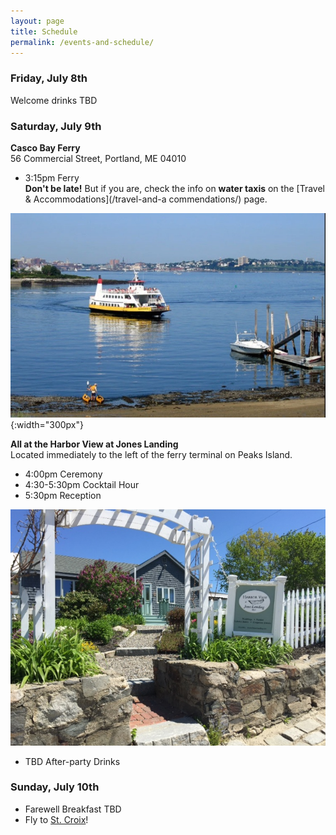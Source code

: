 ```yaml
---
layout: page
title: Schedule
permalink: /events-and-schedule/
---
```


### Friday, July 8th

Welcome drinks TBD

### Saturday, July 9th

  **Casco Bay Ferry**  
56 Commercial Street, Portland, ME 04010

  * 3:15pm Ferry  
**Don't be late!** But if you are, check the info on **water taxis** on the [Travel & Accommodations](/travel-and-a commendations/) page.

![ferry](/img/IMG_1389.JPG){:width="300px"}

  **All at the Harbor View at Jones Landing**  
Located immediately to the left of the ferry terminal on Peaks Island.

* 4:00pm Ceremony 
* 4:30-5:30pm Cocktail Hour
* 5:30pm Reception

![Harbor view at Jones Landing](/img/jones-landing.jpg)

* TBD After-party Drinks

### Sunday, July 10th

* Farewell Breakfast TBD
* Fly to [St. Croix](/st-croix/)!
